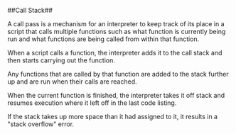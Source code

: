 ##Call Stack##

A call pass is a mechanism for an interpreter to keep track of its place in a script that calls multiple functions such as what function is currently being run and what functions are being called from within that function.

When a script calls a function, the interpreter adds it to the call stack and then starts carrying out the function.

Any functions that are called by that function are added to the stack further up and are run when their calls are reached. 

When the current function is finished, the interpreter takes it off stack and resumes execution where it left off in the last code listing.

If the stack takes up more space than it had assigned to it, it results in a "stack overflow" error.

